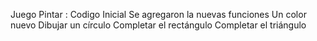 Juego Pintar : Codigo Inicial 
Se agregaron la nuevas funciones
  Un color nuevo
  Dibujar un círculo
  Completar el rectángulo
  Completar el triángulo
